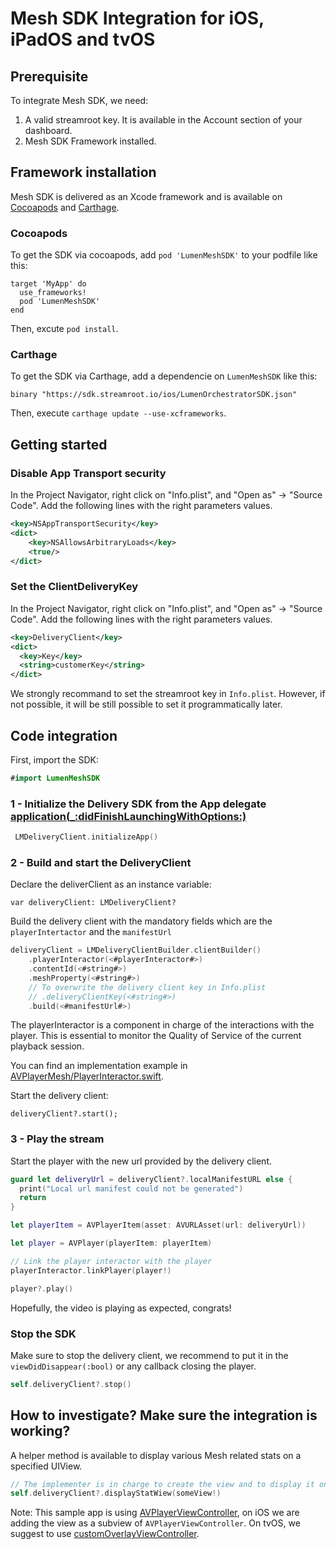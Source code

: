 # Mesh SDK Integration for iOS, iPadOS and tvOS

## Prerequisite
To integrate Mesh SDK, we need:
1. A valid streamroot key. It is available in the Account section of your dashboard.
2. Mesh SDK Framework installed.
## Framework installation
Mesh SDK is delivered as an Xcode framework and is available on [Cocoapods](https://cocoapods.org/) and [Carthage](https://github.com/Carthage/Carthage#quick-start).

### Cocoapods
To get the SDK via cocoapods, add `pod 'LumenMeshSDK'` to your podfile like this:
````
target 'MyApp' do
  use_frameworks!
  pod 'LumenMeshSDK'
end
````

Then, excute `pod install`.

### Carthage
To get the SDK via Carthage, add a dependencie on `LumenMeshSDK` like this:
````
binary "https://sdk.streamroot.io/ios/LumenOrchestratorSDK.json"
````

Then, execute `carthage update --use-xcframeworks`.

## Getting started

### Disable App Transport security
In the Project Navigator, right click on "Info.plist", and "Open as" → "Source Code".
Add the following lines with the right parameters values.

```xml
<key>NSAppTransportSecurity</key>
<dict>
	<key>NSAllowsArbitraryLoads</key>
	<true/>
</dict>
```

### Set the ClientDeliveryKey
In the Project Navigator, right click on "Info.plist", and "Open as" → "Source Code".
Add the following lines with the right parameters values.

```xml
<key>DeliveryClient</key>
<dict>
  <key>Key</key>
  <string>customerKey</string>
</dict>
```

We strongly recommand to set the streamroot key in `Info.plist`. However, if not possible, it will be still possible to set it programmatically later.

## Code integration

First, import the SDK:
```swift
#import LumenMeshSDK
```

### 1 - Initialize the Delivery SDK from the App delegate [application(_:didFinishLaunchingWithOptions:)](https://developer.apple.com/documentation/uikit/uiapplicationdelegate/1622921-application)

```swift
 LMDeliveryClient.initializeApp()
```

### 2 - Build and start the DeliveryClient
Declare the deliverClient as an instance variable:
```
var deliveryClient: LMDeliveryClient?
```

Build the delivery client with the mandatory fields which are the `playerIntertactor` and the `manifestUrl`
```swift
deliveryClient = LMDeliveryClientBuilder.clientBuilder()
    .playerInteractor(<#playerInteractor#>)
    .contentId(<#string#>)
    .meshProperty(<#string#>)
    // To overwrite the delivery client key in Info.plist
    // .deliveryClientKey(<#string#>)
    .build(<#manifestUrl#>)
```
The playerInteractor is a component in charge of the interactions with the player. This is essential to monitor the Quality of Service of the current playback session.

You can find an implementation example in [AVPlayerMesh/PlayerInteractor.swift](AVPlayerOrchestrator/PlayerInteractor.swift).

Start the delivery client:
````
deliveryClient?.start();
````

### 3 - Play the stream

Start the player with the new url provided by the delivery client.
```swift
guard let deliveryUrl = deliveryClient?.localManifestURL else {
  print("Local url manifest could not be generated")
  return
}

let playerItem = AVPlayerItem(asset: AVURLAsset(url: deliveryUrl))

let player = AVPlayer(playerItem: playerItem)

// Link the player interactor with the player
playerInteractor.linkPlayer(player!)

player?.play()
```

Hopefully, the video is playing as expected, congrats!

### Stop the SDK
Make sure to stop the delivery client, we recommend to put it in the `viewDidDisappear(:bool)` or any callback closing the player.
```swift
self.deliveryClient?.stop()
```

## How to investigate? Make sure the integration is working?
A helper method is available to display various Mesh related stats on a specified UIView.

````swift
// The implementer is in charge to create the view and to display it on top of the player controller/layer
self.deliveryClient?.displayStatWiew(someView!)
````
Note: This sample app is using [AVPlayerViewController](https://developer.apple.com/documentation/avkit/avplayerviewcontroller), on iOS we are adding the view as a subview of `AVPlayerViewController`. On tvOS, we suggest to use [customOverlayViewController](https://developer.apple.com/documentation/avkit/avplayerviewcontroller/3229856-customoverlayviewcontroller).
